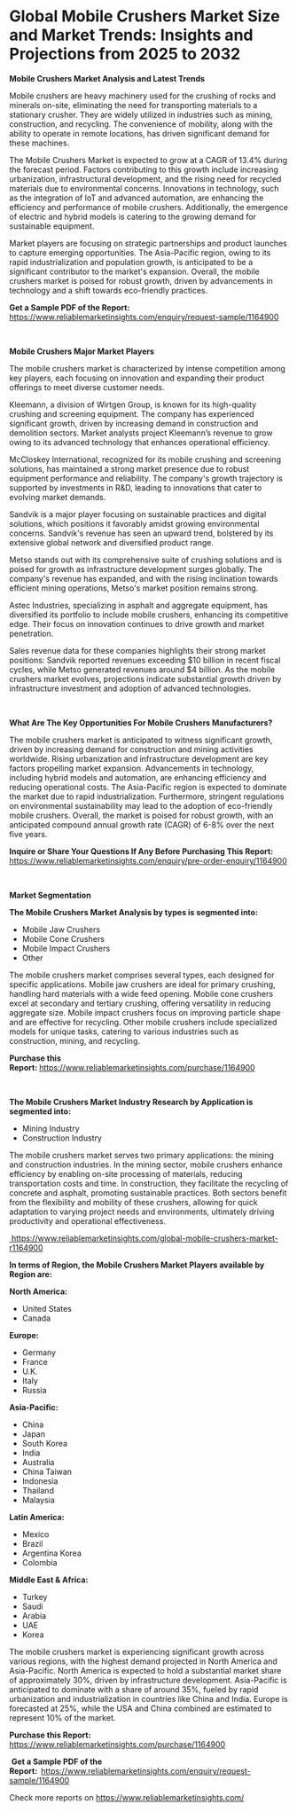 <p><h1>Global Mobile Crushers Market Size and Market Trends: Insights and Projections from 2025 to 2032</h1></p><p><strong>Mobile Crushers Market Analysis and Latest Trends</strong></p>
<p><p>Mobile crushers are heavy machinery used for the crushing of rocks and minerals on-site, eliminating the need for transporting materials to a stationary crusher. They are widely utilized in industries such as mining, construction, and recycling. The convenience of mobility, along with the ability to operate in remote locations, has driven significant demand for these machines.</p><p>The Mobile Crushers Market is expected to grow at a CAGR of 13.4% during the forecast period. Factors contributing to this growth include increasing urbanization, infrastructural development, and the rising need for recycled materials due to environmental concerns. Innovations in technology, such as the integration of IoT and advanced automation, are enhancing the efficiency and performance of mobile crushers. Additionally, the emergence of electric and hybrid models is catering to the growing demand for sustainable equipment.</p><p>Market players are focusing on strategic partnerships and product launches to capture emerging opportunities. The Asia-Pacific region, owing to its rapid industrialization and population growth, is anticipated to be a significant contributor to the market's expansion. Overall, the mobile crushers market is poised for robust growth, driven by advancements in technology and a shift towards eco-friendly practices.</p></p>
<p><strong>Get a Sample PDF of the Report:&nbsp;</strong> <a href="https://www.reliablemarketinsights.com/enquiry/request-sample/1164900?utm_campaign=2277&utm_medium=2&utm_source=Github&utm_content=ia&utm_term=22022025&utm_id=mobile-crushers">https://www.reliablemarketinsights.com/enquiry/request-sample/1164900</a></p>
<p>&nbsp;</p>
<p><strong>Mobile Crushers Major Market Players</strong></p>
<p><p>The mobile crushers market is characterized by intense competition among key players, each focusing on innovation and expanding their product offerings to meet diverse customer needs. </p><p>Kleemann, a division of Wirtgen Group, is known for its high-quality crushing and screening equipment. The company has experienced significant growth, driven by increasing demand in construction and demolition sectors. Market analysts project Kleemann’s revenue to grow owing to its advanced technology that enhances operational efficiency.</p><p>McCloskey International, recognized for its mobile crushing and screening solutions, has maintained a strong market presence due to robust equipment performance and reliability. The company's growth trajectory is supported by investments in R&D, leading to innovations that cater to evolving market demands. </p><p>Sandvik is a major player focusing on sustainable practices and digital solutions, which positions it favorably amidst growing environmental concerns. Sandvik's revenue has seen an upward trend, bolstered by its extensive global network and diversified product range.</p><p>Metso stands out with its comprehensive suite of crushing solutions and is poised for growth as infrastructure development surges globally. The company's revenue has expanded, and with the rising inclination towards efficient mining operations, Metso's market position remains strong.</p><p>Astec Industries, specializing in asphalt and aggregate equipment, has diversified its portfolio to include mobile crushers, enhancing its competitive edge. Their focus on innovation continues to drive growth and market penetration.</p><p>Sales revenue data for these companies highlights their strong market positions: Sandvik reported revenues exceeding $10 billion in recent fiscal cycles, while Metso generated revenues around $4 billion. As the mobile crushers market evolves, projections indicate substantial growth driven by infrastructure investment and adoption of advanced technologies.</p></p>
<p>&nbsp;</p>
<p><strong>What Are The Key Opportunities For Mobile Crushers Manufacturers?</strong></p>
<p><p>The mobile crushers market is anticipated to witness significant growth, driven by increasing demand for construction and mining activities worldwide. Rising urbanization and infrastructure development are key factors propelling market expansion. Advancements in technology, including hybrid models and automation, are enhancing efficiency and reducing operational costs. The Asia-Pacific region is expected to dominate the market due to rapid industrialization. Furthermore, stringent regulations on environmental sustainability may lead to the adoption of eco-friendly mobile crushers. Overall, the market is poised for robust growth, with an anticipated compound annual growth rate (CAGR) of 6-8% over the next five years.</p></p>
<p><strong>Inquire or Share Your Questions If Any Before Purchasing This Report:</strong> <a href="https://www.reliablemarketinsights.com/enquiry/pre-order-enquiry/1164900?utm_campaign=2277&utm_medium=2&utm_source=Github&utm_content=ia&utm_term=22022025&utm_id=mobile-crushers">https://www.reliablemarketinsights.com/enquiry/pre-order-enquiry/1164900</a></p>
<p>&nbsp;</p>
<p><strong>Market Segmentation</strong></p>
<p><strong>The Mobile Crushers Market Analysis by types is segmented into:</strong></p>
<p><ul><li>Mobile Jaw Crushers</li><li>Mobile Cone Crushers</li><li>Mobile Impact Crushers</li><li>Other</li></ul></p>
<p><p>The mobile crushers market comprises several types, each designed for specific applications. Mobile jaw crushers are ideal for primary crushing, handling hard materials with a wide feed opening. Mobile cone crushers excel at secondary and tertiary crushing, offering versatility in reducing aggregate size. Mobile impact crushers focus on improving particle shape and are effective for recycling. Other mobile crushers include specialized models for unique tasks, catering to various industries such as construction, mining, and recycling.</p></p>
<p><strong>Purchase this Report:&nbsp;</strong><a href="https://www.reliablemarketinsights.com/purchase/1164900?utm_campaign=2277&utm_medium=2&utm_source=Github&utm_content=ia&utm_term=22022025&utm_id=mobile-crushers">https://www.reliablemarketinsights.com/purchase/1164900</a></p>
<p>&nbsp;</p>
<p><strong>The Mobile Crushers Market Industry Research by Application is segmented into:</strong></p>
<p><ul><li>Mining Industry</li><li>Construction Industry</li></ul></p>
<p><p>The mobile crushers market serves two primary applications: the mining and construction industries. In the mining sector, mobile crushers enhance efficiency by enabling on-site processing of materials, reducing transportation costs and time. In construction, they facilitate the recycling of concrete and asphalt, promoting sustainable practices. Both sectors benefit from the flexibility and mobility of these crushers, allowing for quick adaptation to varying project needs and environments, ultimately driving productivity and operational effectiveness.</p></p>
<p><a href="https://www.reliablemarketinsights.com/global-mobile-crushers-market-r1164900?utm_campaign=2277&utm_medium=2&utm_source=Github&utm_content=ia&utm_term=22022025&utm_id=mobile-crushers">&nbsp;https://www.reliablemarketinsights.com/global-mobile-crushers-market-r1164900</a></p>
<p><strong>In terms of Region, the Mobile Crushers Market Players available by Region are:</strong></p>
<p>
    <p> <strong> North America: </strong>
        <ul>
            <li>United States</li>
            <li>Canada</li>
        </ul>
        </p> 
    <p> <strong> Europe: </strong>
        <ul>
            <li>Germany</li>
            <li>France</li>
            <li>U.K.</li>
            <li>Italy</li>
            <li>Russia</li>
        </ul>
        </p> 
    <p> <strong> Asia-Pacific: </strong>
        <ul>
            <li>China</li>
            <li>Japan</li>
            <li>South Korea</li>
            <li>India</li>
            <li>Australia</li>
            <li>China Taiwan</li>
            <li>Indonesia</li>
            <li>Thailand</li>
            <li>Malaysia</li>
        </ul>
        </p> 
    <p> <strong> Latin America: </strong>
        <ul>
            <li>Mexico</li>
            <li>Brazil</li>
            <li>Argentina Korea</li>
            <li>Colombia</li>
        </ul>
        </p> 
    <p> <strong> Middle East & Africa: </strong>
        <ul>
            <li>Turkey</li>
            <li>Saudi</li>
            <li>Arabia</li>
            <li>UAE</li>
            <li>Korea</li>
        </ul>
    </p>
    </p>
<p><p>The mobile crushers market is experiencing significant growth across various regions, with the highest demand projected in North America and Asia-Pacific. North America is expected to hold a substantial market share of approximately 30%, driven by infrastructure development. Asia-Pacific is anticipated to dominate with a share of around 35%, fueled by rapid urbanization and industrialization in countries like China and India. Europe is forecasted at 25%, while the USA and China combined are estimated to represent 10% of the market.</p></p>
<p><strong>Purchase this Report: </strong><a href="https://www.reliablemarketinsights.com/purchase/1164900?utm_campaign=2277&utm_medium=2&utm_source=Github&utm_content=ia&utm_term=22022025&utm_id=mobile-crushers">https://www.reliablemarketinsights.com/purchase/1164900</a></p>
<p>&nbsp;<strong>Get a Sample PDF of the Report:&nbsp;&nbsp;</strong><a href="https://www.reliablemarketinsights.com/enquiry/request-sample/1164900?utm_campaign=2277&utm_medium=2&utm_source=Github&utm_content=ia&utm_term=22022025&utm_id=mobile-crushers">https://www.reliablemarketinsights.com/enquiry/request-sample/1164900</a></p>
<p><strong></strong></p>
<p>Check more reports on <a href="https://www.reliablemarketinsights.com/?utm_campaign=2277&utm_medium=2&utm_source=Github&utm_content=ia&utm_term=22022025&utm_id=mobile-crushers">https://www.reliablemarketinsights.com/</a></p>